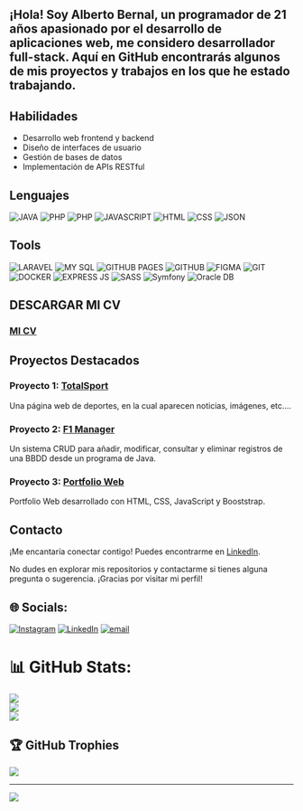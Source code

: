 
## ¡Hola! Soy Alberto Bernal, un programador de 21 años apasionado por el desarrollo de aplicaciones web, me considero desarrollador full-stack. Aquí en GitHub encontrarás algunos de mis proyectos y trabajos en los que he estado trabajando.

## Habilidades

- Desarrollo web frontend y backend
- Diseño de interfaces de usuario
- Gestión de bases de datos
- Implementación de APIs RESTful

## Lenguajes
<div>
  <img src="https://img.shields.io/badge/java-%23ED8B00.svg?style=for-the-badge&logo=openjdk&logoColor=white" alt = "JAVA"></img>
  <img src="https://img.shields.io/badge/php-%23777BB4.svg?style=for-the-badge&logo=php&logoColor=white" alt = "PHP "></img>
  <img src="https://img.shields.io/badge/php-%23777BB4.svg?style=for-the-badge&logo=php&logoColor=white" alt = "PHP "></img>
  <img src="https://img.shields.io/badge/javascript-%23323330.svg?style=for-the-badge&logo=javascript&logoColor=%23F7DF1E" alt = "JAVASCRIPT "></img>
<img src="https://img.shields.io/badge/html5-%23E34F26.svg?style=for-the-badge&logo=html5&logoColor=white" alt = "HTML"></img>
<img src="https://img.shields.io/badge/css3-%231572B6.svg?style=for-the-badge&logo=css3&logoColor=white" alt = "CSS "></img>
<img src="https://img.shields.io/badge/JWT-black?style=for-the-badge&logo=JSON%20web%20tokens" alt = "JSON"></img>

</div>

## Tools
<div>
  <img src="https://img.shields.io/badge/laravel-%23FF2D20.svg?style=for-the-badge&logo=laravel&logoColor=white" alt = "LARAVEL"></img>
  <img src="https://img.shields.io/badge/mysql-4479A1.svg?style=for-the-badge&logo=mysql&logoColor=white" alt = "MY SQL"></img>
  <img src="https://img.shields.io/badge/github%20pages-121013?style=for-the-badge&logo=github&logoColor=white" alt = "GITHUB PAGES"></img>
  <img src="https://img.shields.io/badge/github-%23121011.svg?style=for-the-badge&logo=github&logoColor=white" alt = "GITHUB"></img>
  <img src="https://img.shields.io/badge/figma-%23F24E1E.svg?style=for-the-badge&logo=figma&logoColor=white" alt = "FIGMA"></img>
  <img src="https://img.shields.io/badge/git-%23F05033.svg?style=for-the-badge&logo=git&logoColor=white" alt = "GIT"></img>
  <img src="https://img.shields.io/badge/docker-%230db7ed.svg?style=for-the-badge&logo=docker&logoColor=white" alt = "DOCKER"></img>
  <img src="https://img.shields.io/badge/express.js-%23404d59.svg?style=for-the-badge&logo=express&logoColor=%2361DAFB" alt = "EXPRESS JS"></img>
  <img src="https://img.shields.io/badge/SASS-hotpink.svg?style=for-the-badge&logo=SASS&logoColor=white" alt = "SASS"></img>
  <img src="https://img.shields.io/badge/symfony-000000.svg?style=for-the-badge&logo=symfony&logoColor=white" alt="Symfony"></img>
  <img src="https://img.shields.io/badge/oracle%20db-F80000.svg?style=for-the-badge&logo=oracle&logoColor=white" alt="Oracle DB"></img>
</div>

## DESCARGAR MI CV

  
### [MI CV](https://github.com/AlbertoBernal02/CV/blob/main/CV%20AlbertoBernal%20ACT.pdf)

## Proyectos Destacados

### Proyecto 1: [TotalSport](https://github.com/AlbertoBernal02/TotalSport)
Una página web de deportes, en la cual aparecen noticias, imágenes, etc....

### Proyecto 2: [F1 Manager](https://github.com/Juliogarort/F1-Manager)
Un sistema CRUD para añadir, modificar, consultar y eliminar registros de una BBDD desde un programa de Java.

### Proyecto 3: [Portfolio Web](https://github.com/AlbertoBernal02/Portfolio-AlbertoBernal.git)
Portfolio Web desarrollado con HTML, CSS, JavaScript y Booststrap.



## Contacto

¡Me encantaría conectar contigo! Puedes encontrarme en [LinkedIn](www.linkedin.com/in/alberto-bernal-mejías-b85903213).

No dudes en explorar mis repositorios y contactarme si tienes alguna pregunta o sugerencia. ¡Gracias por visitar mi perfil!


## 🌐 Socials:
[![Instagram](https://img.shields.io/badge/Instagram-%23E4405F.svg?logo=Instagram&logoColor=white)](https://instagram.com/albertxbernal) [![LinkedIn](https://img.shields.io/badge/LinkedIn-%230077B5.svg?logo=linkedin&logoColor=white)](https://linkedin.com/in/www.linkedin.com/in/alberto-bernal-mejías-b85903213) [![email](https://img.shields.io/badge/Email-D14836?logo=gmail&logoColor=white)](mailto:abernalmejias@hotmail.com) 

# 📊 GitHub Stats:
![](https://github-readme-stats.vercel.app/api?username=AlbertoBernal02&theme=darcula&hide_border=false&include_all_commits=false&count_private=false)<br/>
![](https://nirzak-streak-stats.vercel.app/?user=AlbertoBernal02&theme=darcula&hide_border=false)<br/>
![](https://github-readme-stats.vercel.app/api/top-langs/?username=AlbertoBernal02&theme=darcula&hide_border=false&include_all_commits=false&count_private=false&layout=compact)

## 🏆 GitHub Trophies
![](https://github-profile-trophy.vercel.app/?username=AlbertoBernal02&theme=darcula&no-frame=false&no-bg=true&margin-w=4)

---
[![](https://visitcount.itsvg.in/api?id=AlbertoBernal02&icon=0&color=0)](https://visitcount.itsvg.in)

<!-- Proudly created with GPRM ( https://gprm.itsvg.in ) -->
<!--
**AlbertoBernal02/AlbertoBernal02** is a ✨ _special_ ✨ repository because its `README.md` (this file) appears on your GitHub profile.

Here are some ideas to get you started:

- 🔭 I’m currently working on ...
- 🌱 I’m currently learning ...
- 👯 I’m looking to collaborate on ...
- 🤔 I’m looking for help with ...
- 💬 Ask me about ...
- 📫 How to reach me: ...
- 😄 Pronouns: ...
- ⚡ Fun fact: ...
-->
